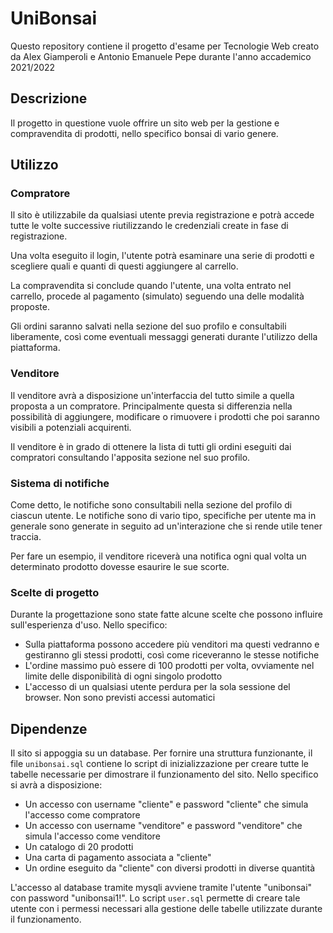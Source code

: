 # UniBonsai

Questo repository contiene il progetto d'esame per Tecnologie Web creato da Alex Giamperoli e Antonio Emanuele Pepe durante l'anno accademico 2021/2022

## Descrizione

Il progetto in questione vuole offrire un sito web per la gestione e compravendita di prodotti, nello specifico bonsai di vario genere.

## Utilizzo

### Compratore

Il sito è utilizzabile da qualsiasi utente previa registrazione e potrà accede tutte le volte successive riutilizzando le credenziali create in fase di registrazione.

Una volta eseguito il login, l'utente potrà esaminare una serie di prodotti e scegliere quali e quanti di questi aggiungere al carrello.

La compravendita si conclude quando l'utente, una volta entrato nel carrello, procede al pagamento (simulato) seguendo una delle modalità proposte.

Gli ordini saranno salvati nella sezione del suo profilo e consultabili liberamente, così come eventuali messaggi generati durante l'utilizzo della piattaforma.

### Venditore

Il venditore avrà a disposizione un'interfaccia del tutto simile a quella proposta a un compratore. Principalmente questa si differenzia nella possibilità di aggiungere, modificare o rimuovere i prodotti che poi saranno visibili a potenziali acquirenti.

Il venditore è in grado di ottenere la lista di tutti gli ordini eseguiti dai compratori consultando l'apposita sezione nel suo profilo.

### Sistema di notifiche

Come detto, le notifiche sono consultabili nella sezione del profilo di ciascun utente. Le notifiche sono di vario tipo, specifiche per utente ma in generale sono generate in seguito ad un'interazione che si rende utile tener traccia.

Per fare un esempio, il venditore riceverà una notifica ogni qual volta un determinato prodotto dovesse esaurire le sue scorte.

### Scelte di progetto

Durante la progettazione sono state fatte alcune scelte che possono influire sull'esperienza d'uso. Nello specifico:

- Sulla piattaforma possono accedere più venditori ma questi vedranno e gestiranno gli stessi prodotti, così come riceveranno le stesse notifiche
- L'ordine massimo può essere di 100 prodotti per volta, ovviamente nel limite delle disponibilità di ogni singolo prodotto
- L'accesso di un qualsiasi utente perdura per la sola sessione del browser. Non sono previsti accessi automatici

## Dipendenze

Il sito si appoggia su un database. Per fornire una struttura funzionante, il file ```unibonsai.sql``` contiene lo script di inizializzazione per creare tutte le tabelle necessarie per dimostrare il funzionamento del sito. Nello specifico si avrà a disposizione:

- Un accesso con username "cliente" e password "cliente" che simula l'accesso come compratore
- Un accesso con username "venditore" e password "venditore" che simula l'accesso come venditore
- Un catalogo di 20 prodotti
- Una carta di pagamento associata a "cliente"
- Un ordine eseguito da "cliente" con diversi prodotti in diverse quantità

L'accesso al database tramite mysqli avviene tramite l'utente "unibonsai" con password "unibonsai1!". Lo script ```user.sql``` permette di creare tale utente con i permessi necessari alla gestione delle tabelle utilizzate durante il funzionamento.